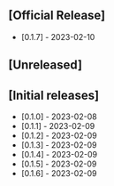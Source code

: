 ## [Official Release]
- [0.1.7] - 2023-02-10

## [Unreleased]

## [Initial releases]
- [0.1.0] - 2023-02-08
- [0.1.1] - 2023-02-09
- [0.1.2] - 2023-02-09
- [0.1.3] - 2023-02-09
- [0.1.4] - 2023-02-09
- [0.1.5] - 2023-02-09
- [0.1.6] - 2023-02-09
